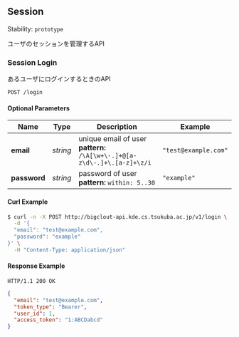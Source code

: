
## <a name="resource-session">Session</a>

Stability: `prototype`

ユーザのセッションを管理するAPI

### <a name="link-POST-session-/login">Session Login</a>

あるユーザにログインするときのAPI

```
POST /login
```

#### Optional Parameters

| Name | Type | Description | Example |
| ------- | ------- | ------- | ------- |
| **email** | *string* | unique email of user<br/> **pattern:** ` /\A[\w+\-.]+@[a-z\d\-.]+\.[a-z]+\z/i` | `"test@example.com"` |
| **password** | *string* | password of user<br/> **pattern:** `within: 5..30` | `"example"` |


#### Curl Example

```bash
$ curl -n -X POST http://bigclout-api.kde.cs.tsukuba.ac.jp/v1/login \
  -d '{
  "email": "test@example.com",
  "password": "example"
}' \
  -H "Content-Type: application/json"
```


#### Response Example

```
HTTP/1.1 200 OK
```

```json
{
  "email": "test@example.com",
  "token_type": "Bearer",
  "user_id": 1,
  "access_token": "1:ABCDabcd"
}
```


